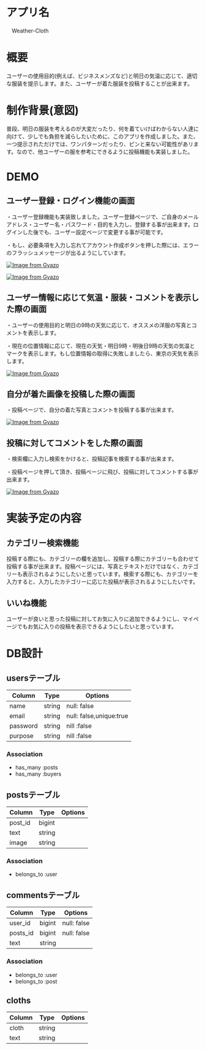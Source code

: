 # アプリ名

　Weather-Cloth
 
# 概要

ユーザーの使用目的(例えば、ビジネスメンズなど)と明日の気温に応じて、適切な服装を提示します。また、ユーザーが着た服装を投稿することが出来ます。 


# 制作背景(意図)


  普段、明日の服装を考えるのが大変だったり、何を着ていけばわからない人達に向けて、少しでも負担を減らしたいために、このアプリを作成しました。また、一つ提示されただけでは、ワンパターンだったり、ピンと来ない可能性があリます。なので、他ユーザーの服を参考にできるように投稿機能も実装しました。


# DEMO

 ## ユーザー登録・ログイン機能の画面
 
  ・ユーザー登録機能も実装致しました。ユーザー登録ページで、ご自身のメールアドレス・ユーザー名・パスワード・目的を入力し、登録する事が出来ます。ログインした後でも、ユーザー設定ページで変更する事が可能です。
  
  ・もし、必要条項を入力し忘れてアカウント作成ボタンを押した際には、エラーのフラッシュメッセージが出るようにしています。
  
  [![Image from Gyazo](https://i.gyazo.com/09fc8f60e03ac4dffff2c9f2102f5b6a.png)](https://gyazo.com/09fc8f60e03ac4dffff2c9f2102f5b6a)
  
  [![Image from Gyazo](https://i.gyazo.com/ba32955a679148287a0dcc74625cb547.png)](https://gyazo.com/ba32955a679148287a0dcc74625cb547)
  

 ## ユーザー情報に応じて気温・服装・コメントを表示した際の画面
 
  ・ユーザーの使用目的と明日の9時の天気に応じて、オススメの洋服の写真とコメントを表示します。
 
  ・現在の位置情報に応じて、現在の天気・明日9時・明後日9時の天気の気温とマークを表示します。もし位置情報の取得に失敗しましたら、東京の天気を表示します。
  
 
 [![Image from Gyazo](https://i.gyazo.com/0dc4072dc834da13262329a55c916b60.png)](https://gyazo.com/0dc4072dc834da13262329a55c916b60)
 
 
 ## 自分が着た画像を投稿した際の画面
  
  ・投稿ページで、自分の着た写真とコメントを投稿する事が出来ます。
 
 [![Image from Gyazo](https://i.gyazo.com/606057b5c4ad7f5ef88a1a70cb52ed35.png)](https://gyazo.com/606057b5c4ad7f5ef88a1a70cb52ed35)
 
 
 ## 投稿に対してコメントをした際の画面
 
 ・検索欄に入力し検索をかけると、投稿記事を検索する事が出来ます。
 
 ・投稿ページを押して頂き、投稿ページに飛び、投稿に対してコメントする事が出来ます。


 [![Image from Gyazo](https://i.gyazo.com/ecc1dbde34bcc8262174163343fbd0a0.png)](https://gyazo.com/ecc1dbde34bcc8262174163343fbd0a0)

# 実装予定の内容

  ## カテゴリー検索機能
  
  投稿する際にも、カテゴリーの欄を追加し、投稿する際にカテゴリーも合わせて投稿する事が出来ます。投稿ページには、写真とテキストだけではなく、カテゴリーも表示されるようにしたいと思っています。検索する際にも、カテゴリーを入力すると、入力したカテゴリーに応じた投稿が表示されるようにしたいです。
  
  
  ## いいね機能
  
  ユーザーが良いと思った投稿に対してお気に入りに追加できるようにし、マイページでもお気に入りの投稿を表示できるようにしたいと思っています。


# DB設計
## usersテーブル
|Column|Type|Options|
|------|----|-------|
|name|string|null: false|
|email|string|null: false,unique:true|
|password|string|nill :false|
|purpose|string|nill :false|

### Association
- has_many :posts
- has_many :buyers


## postsテーブル
|Column|Type|Options|
|------|----|-------|
|post_id|bigint||
|text|string||
|image|string||
### Association
- belongs_to :user


## commentsテーブル
|Column|Type|Options|
|------|----|-------|
|user_id|bigint|null: false|
|posts_id|bigint|null: false|
|text|string||
### Association
- belongs_to :user
- belongs_to :post


## cloths
|Column|Type|Options|
|------|----|-------|
|cloth|string||
|text|string||

